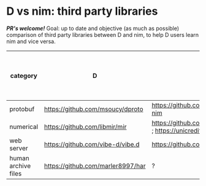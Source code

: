 # D vs nim: third party libraries
***PR's welcome!***
Goal: up to date and objective (as much as possible) comparison of third party libraries between D and nim, to help D users learn nim and vice versa.

| category | D | nim | 1 for D, -1 for nim
| --- | --- | --- | --- |
| protobuf | https://github.com/msoucy/dproto | https://github.com/PMunch/protobuf-nim | 1 |
| numerical | https://github.com/libmir/mir | https://github.com/mratsim/Arraymancer ; https://unicredit.github.io/neo/ | ? |
| web server | https://github.com/vibe-d/vibe.d | https://github.com/2vg/mofuw | ? |
| human archive files | https://github.com/marler8997/har | ? | 1 |
